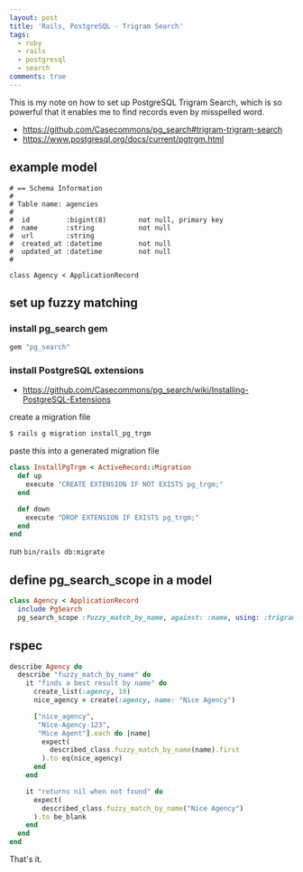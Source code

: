 ```yaml
---
layout: post
title: 'Rails, PostgreSQL - Trigram Search'
tags:
  - ruby
  - rails
  - postgresql
  - search
comments: true
---
```


This is my note on how to set up PostgreSQL Trigram Search, which is so powerful that it enables me to find records even by misspelled word.

- https://github.com/Casecommons/pg_search#trigram-trigram-search
- https://www.postgresql.org/docs/current/pgtrgm.html

## example model

```
# == Schema Information
#
# Table name: agencies
#
#  id         :bigint(8)        not null, primary key
#  name       :string           not null
#  url        :string
#  created_at :datetime         not null
#  updated_at :datetime         not null
#

class Agency < ApplicationRecord
```

## set up fuzzy matching

### install pg_search gem

```rb
gem "pg_search"
```

### install PostgreSQL extensions

- https://github.com/Casecommons/pg_search/wiki/Installing-PostgreSQL-Extensions

create a migration file

```bash
$ rails g migration install_pg_trgm
```

paste this into a generated migration file

```rb
class InstallPgTrgm < ActiveRecord::Migration
  def up
    execute "CREATE EXTENSION IF NOT EXISTS pg_trgm;"
  end

  def down
    execute "DROP EXTENSION IF EXISTS pg_trgm;"
  end
end
```

run `bin/rails db:migrate`

## define pg_search_scope in a model

```rb
class Agency < ApplicationRecord
  include PgSearch
  pg_search_scope :fuzzy_match_by_name, against: :name, using: :trigram
```

## rspec

```rb
describe Agency do
  describe "fuzzy_match_by_name" do
    it "finds a best result by name" do
      create_list(:agency, 10)
      nice_agency = create(:agency, name: "Nice Agency")

      ["nice_agency",
       "Nice-Agency-123",
       "Mice Agent"].each do |name|
        expect(
          described_class.fuzzy_match_by_name(name).first
        ).to eq(nice_agency)
      end
    end

    it "returns nil when not found" do
      expect(
        described_class.fuzzy_match_by_name("Nice Agency")
      ).to be_blank
    end
  end
end
```

That's it.
